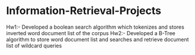 # Information-Retrieval-Projects
Hw1:- Developed a boolean search algorithm which tokenizes and stores inverted word document list of the corpus
Hw2:- Developed a B-Tree algorithm to store word document list and searches and retrieve document list of wildcard queries
